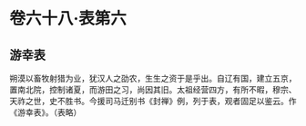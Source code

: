 # 卷六十八·表第六

## 游幸表

朔漠以畜牧射猎为业，犹汉人之劭农，生生之资于是乎出。自辽有国，建立五京，置南北院，控制诸夏，而游田之习，尚因其旧。太祖经营四方，有所不暇，穆宗、天祚之世，史不胜书。今援司马迁别书《封禅》例，列于表，观者固足以鉴云。作《游幸表》。（表略）
